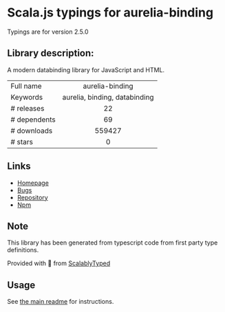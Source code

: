 
# Scala.js typings for aurelia-binding

Typings are for version 2.5.0

## Library description:
A modern databinding library for JavaScript and HTML.

|                    |                 |
| ------------------ | :-------------: |
| Full name          | aurelia-binding |
| Keywords           | aurelia, binding, databinding |
| # releases         | 22 |
| # dependents       | 69 |
| # downloads        | 559427 |
| # stars            | 0 |

## Links
- [Homepage](http://aurelia.io)
- [Bugs](https://github.com/aurelia/binding/issues)
- [Repository](https://github.com/aurelia/binding)
- [Npm](https://www.npmjs.com/package/aurelia-binding)
    


## Note
This library has been generated from typescript code from first party type definitions.

Provided with :purple_heart: from [ScalablyTyped](https://github.com/oyvindberg/ScalablyTyped)

## Usage
See [the main readme](../../readme.md) for instructions.



